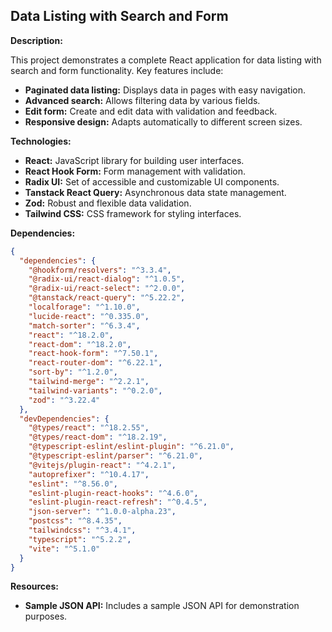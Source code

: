 ## Data Listing with Search and Form

**Description:**

This project demonstrates a complete React application for data listing with search and form functionality. Key features include:

* **Paginated data listing:** Displays data in pages with easy navigation.
* **Advanced search:** Allows filtering data by various fields.
* **Edit form:** Create and edit data with validation and feedback.
* **Responsive design:** Adapts automatically to different screen sizes.

**Technologies:**

* **React:** JavaScript library for building user interfaces.
* **React Hook Form:** Form management with validation.
* **Radix UI:** Set of accessible and customizable UI components.
* **Tanstack React Query:** Asynchronous data state management.
* **Zod:** Robust and flexible data validation.
* **Tailwind CSS:** CSS framework for styling interfaces.

**Dependencies:**

```json
{
  "dependencies": {
    "@hookform/resolvers": "^3.3.4",
    "@radix-ui/react-dialog": "^1.0.5",
    "@radix-ui/react-select": "^2.0.0",
    "@tanstack/react-query": "^5.22.2",
    "localforage": "^1.10.0",
    "lucide-react": "^0.335.0",
    "match-sorter": "^6.3.4",
    "react": "^18.2.0",
    "react-dom": "^18.2.0",
    "react-hook-form": "^7.50.1",
    "react-router-dom": "^6.22.1",
    "sort-by": "^1.2.0",
    "tailwind-merge": "^2.2.1",
    "tailwind-variants": "^0.2.0",
    "zod": "^3.22.4"
  },
  "devDependencies": {
    "@types/react": "^18.2.55",
    "@types/react-dom": "^18.2.19",
    "@typescript-eslint/eslint-plugin": "^6.21.0",
    "@typescript-eslint/parser": "^6.21.0",
    "@vitejs/plugin-react": "^4.2.1",
    "autoprefixer": "^10.4.17",
    "eslint": "^8.56.0",
    "eslint-plugin-react-hooks": "^4.6.0",
    "eslint-plugin-react-refresh": "^0.4.5",
    "json-server": "^1.0.0-alpha.23",
    "postcss": "^8.4.35",
    "tailwindcss": "^3.4.1",
    "typescript": "^5.2.2",
    "vite": "^5.1.0"
  }
}
```

**Resources:**

* **Sample JSON API:** Includes a sample JSON API for demonstration purposes.
